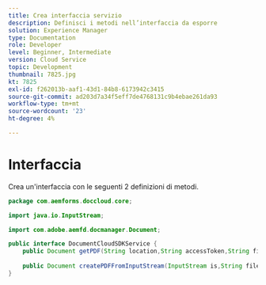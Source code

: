 ```yaml
---
title: Crea interfaccia servizio
description: Definisci i metodi nell’interfaccia da esporre
solution: Experience Manager
type: Documentation
role: Developer
level: Beginner, Intermediate
version: Cloud Service
topic: Development
thumbnail: 7825.jpg
kt: 7825
exl-id: f262013b-aaf1-43d1-84b8-6173942c3415
source-git-commit: ad203d7a34f5eff7de4768131c9b4ebae261da93
workflow-type: tm+mt
source-wordcount: '23'
ht-degree: 4%

---
```



# Interfaccia

Crea un&#39;interfaccia con le seguenti 2 definizioni di metodi.

```java
package com.aemforms.doccloud.core;

import java.io.InputStream;

import com.adobe.aemfd.docmanager.Document;

public interface DocumentCloudSDKService {	
	public Document getPDF(String location,String accessToken,String fileName);
	
    public Document createPDFFromInputStream(InputStream is,String fileName);
}
```
